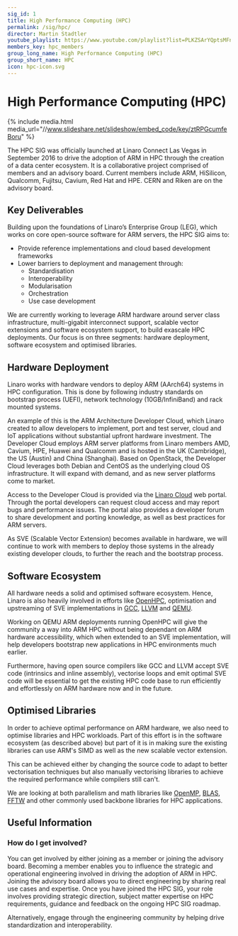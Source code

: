 ```yaml
---
sig_id: 1
title: High Performance Computing (HPC)
permalink: /sig/hpc/
director: Martin Stadtler
youtube_playlist: https://www.youtube.com/playlist?list=PLKZSArYQptsMFnRpO8jCzyXpH7J8IgCXv
members_key: hpc_members
group_long_name: High Performance Computing (HPC)
group_short_name: HPC
icon: hpc-icon.svg
---
```

# High Performance Computing (HPC)

{% include media.html media_url="//www.slideshare.net/slideshow/embed_code/key/ztRPGcumfeBoru" %}

The HPC SIG was officially launched at Linaro Connect Las Vegas in September 2016 to drive the adoption of ARM in HPC through the creation of a data center ecosystem. It is a collaborative project comprised of members and an advisory board. Current members include ARM, HiSilicon, Qualcomm, Fujitsu, Cavium, Red Hat and HPE. CERN and Riken are on the advisory board.

## Key Deliverables

Building upon the foundations of Linaro’s Enterprise Group (LEG), which works on core open-source software for ARM servers, the HPC SIG aims to:

* Provide reference implementations and cloud based development frameworks
* Lower barriers to deployment and management through:
  * Standardisation
  * Interoperability
  * Modularisation
  * Orchestration
  * Use case development

We are currently working to leverage ARM hardware around server class infrastructure, multi-gigabit interconnect support, scalable vector extensions and software ecosystem support, to build exascale HPC deployments. Our focus is on three segments: hardware deployment, software ecosystem and optimised libraries.

## Hardware Deployment

Linaro works with hardware vendors to deploy ARM (AArch64) systems in HPC configuration. This is done by following industry standards on bootstrap process (UEFI), network technology (10GB/InfiniBand) and rack mounted systems.

An example of this is the ARM Architecture Developer Cloud, which Linaro created to allow developers to implement, port and test server, cloud and IoT applications without substantial upfront hardware investment. The Developer Cloud employs ARM server platforms from Linaro members AMD, Cavium, HPE, Huawei and Qualcomm and is hosted in the UK (Cambridge), the US (Austin) and China (Shanghai). Based on OpenStack, the Developer Cloud leverages both Debian and CentOS as the underlying cloud OS infrastructure. It will expand with demand, and as new server platforms come to market.

Access to the Developer Cloud is provided via the [Linaro Cloud](http://www.linaro.cloud/shop/) web portal. Through the portal developers can request cloud access and may report bugs and performance issues. The portal also provides a developer forum to share development and porting knowledge, as well as best practices for ARM servers.

As SVE (Scalable Vector Extension) becomes available in hardware, we will continue to work with members to deploy those systems in the already existing developer clouds, to further the reach and the bootstrap process.

## Software Ecosystem

All hardware needs a solid and optimised software ecosystem. Hence,  Linaro is also heavily involved in efforts like [OpenHPC](http://www.openhpc.community/), optimisation and upstreaming of SVE implementations in [GCC](https://gcc.gnu.org/), [LLVM](http://llvm.org/) and [QEMU](http://www.qemu.org/).

Working on QEMU ARM deployments running OpenHPC will give the community a way into ARM HPC without being dependant on ARM hardware accessibility, which when extended to an SVE implementation, will help developers bootstrap new applications in HPC environments much earlier.

Furthermore, having open source compilers like GCC and LLVM accept SVE code (intrinsics and inline assembly), vectorise loops and emit optimal SVE code will be essential to get the existing HPC code base to run efficiently and effortlessly on ARM hardware now and in the future.

## Optimised Libraries

In order to achieve optimal performance on ARM hardware, we also need to optimise libraries and HPC workloads. Part of this effort is in the software ecosystem (as described above) but part of it is in making sure the existing libraries can use ARM's SIMD as well as the new scalable vector extension.

This can be achieved either by changing the source code to adapt to better vectorisation techniques but also manually vectorising libraries to achieve the required performance while compilers still can't.

We are looking at both parallelism and math libraries like [OpenMP](http://www.openmp.org/), [BLAS](http://www.netlib.org/blas/), [FFTW](http://www.fftw.org/) and other commonly used backbone libraries for HPC applications.

## Useful Information

### How do I get involved?

You can get involved by either joining as a member or joining the advisory board. Becoming a member enables you to influence the strategic and operational engineering involved in driving the adoption of ARM in HPC. Joining the advisory board allows you to direct engineering by sharing real use cases and expertise. Once you have joined the HPC SIG, your role involves providing strategic direction, subject matter expertise on HPC requirements, guidance and feedback on the ongoing HPC SIG roadmap.

Alternatively, engage through the engineering community by helping drive standardization and interoperability.
